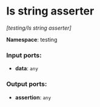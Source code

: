 # Is string asserter

_[testing/Is string asserter]_

__Namespace__: testing

### Input ports:

* __data__: ` any `

### Output ports:

* __assertion__: ` any `


